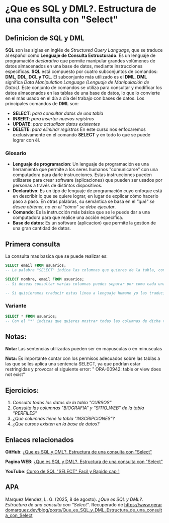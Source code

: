 # ¿Que es SQL y DML?. Estructura de una consulta con "Select"
## Definicion de SQL y DML
**SQL** son las siglas en inglés de *Structured Query Language*, que se traduce al español como **Lenguaje de Consulta Estructurado**. Es un lenguaje de programación *declarativo* que permite manipular grandes volúmenes de datos almacenados en una base de datos, mediante instrucciones específicas.
**SQL** está compuesto por cuatro subconjuntos de comandos: **DML, DDL, DCL y TCL**. El subconjunto más utilizado es el **DML**.
**DML** significa *Data Manipulation Language (Lenguaje de Manipulación de Datos)*. Este conjunto de comandos se utiliza para consultar y modificar los datos almacenados en las tablas de una base de datos, lo que lo convierte en el más usado en el día a día del trabajo con bases de datos.
Los principales comandos de **DML** son:
- **SELECT**: *para consultar datos de una tabla*
- **INSERT**: *para insertar nuevos registros*
- **UPDATE**: *para actualizar datos existentes*
- **DELETE**: *para eliminar registros*
En este curso nos enfocaremos exclusivamente en el comando **SELECT** y en todo lo que se puede lograr con él.

### Glosario
- **Lenguaje de programacion**: Un lenguaje de programación es una herramienta que permite a los seres humanos "comunicarse" con una computadora para darle instrucciones. Estas instrucciones pueden utilizarse para crear software (aplicaciones) que pueden ser usados por personas a través de distintos dispositivos.
- **Declarativo**: Es un tipo de lenguaje de programación cuyo enfoque está en describir lo que se quiere lograr, en lugar de explicar cómo hacerlo paso a paso. En otras palabras, su semántica se basa en el *"qué" se desea obtener, no en el "cómo" se debe ejecutar*.
- **Comando**: Es la instrucción más básica que se le puede dar a una computadora para que realice una acción específica.
- **Base de datos**: Es un software (aplicacion) que permite la gestion de una gran cantidad de datos.

## Primera consulta
La consulta mas basica que se puede realizar es:
```sql
SELECT email FROM usuarios;
-- La palabra "SELECT" indica las columnas que quieres de la tabla, con el "FROM" indicas que tabla de la base de datos quieres y con el ";" indicas que hasta ahi acaba la instruccion.

SELECT nombre, email FROM usuarios;
-- Si deseas consultar varias columnas puedes separar por coma cada una de las columnas que quieras.

-- Si quisieramos traducir estas linea a lenguaje humano yo las traduciria asi "Selecciona la columna email desde la tabla usuarios"
```

### Variante
```sql
SELECT * FROM usuarios;
-- Con el "*" indicas que quieres mostrar todas las columnas de dicha tabla, en este caso "usuarios"
```

## Notas:
**Nota:** Las sentencias utilizadas pueden ser en mayusculas o en minusculas

**Nota:** Es importante contar con los permisos adecuados sobre las tablas a las que se les aplica una sentencia SELECT, ya que podrían estar restringidas y provocar el siguiente error: "
ORA-00942: table or view does not exist"

## Ejercicios:
1. *Consulta todos los datos de la tabla "CURSOS"*
2. *Consulta las columnas "BIOGRAFIA" y "SITIO_WEB" de la tabla "PERFILES"*
3. *¿Que columnas tiene la tabla "INSCRIPCIONES"?*
4. *¿Que cursos existen en la base de datos?*

## Enlaces relacionados

**GitHub**: <a class="postLinks" href="https://github.com/AlgorithmHappy/Curso-de-SQL-SELECT-Facil-y-Rapido/blob/main/¿Que%20es%20SQL%20y%20DML%3F%20Estructura%20de%20una%20consulta%20con%20Select.md" target="_blank">¿Que es SQL y DML?. Estructura de una consulta con "Select"</a>

**Pagina WEB**: <a class="postLinks" href="http://www.gerardomarquez.dev/blog/posts/Que_es_SQL_y_DML_Estructura_de_una_consulta_con_Select" target="_blank">¿Que es SQL y DML?. Estructura de una consulta con "Select"</a>

**YouTube**: <a class="postLinks" href="https://www.youtube.com/watch?v=Oh9TlzXZ01Q&t=23s" target="_blank">Curso de SQL "SELECT" Facil y Rapido cap 1</a>

## APA

Marquez Mendez, L. G. (2025, 8 de agosto). *¿Que es SQL y DML?. Estructura de una consulta con "Select"*. Recuperado de <span style="word-break: break-all;">https://www.gerardomarquez.dev/blog/posts/Que_es_SQL_y_DML_Estructura_de_una_consulta_con_Select</span>
